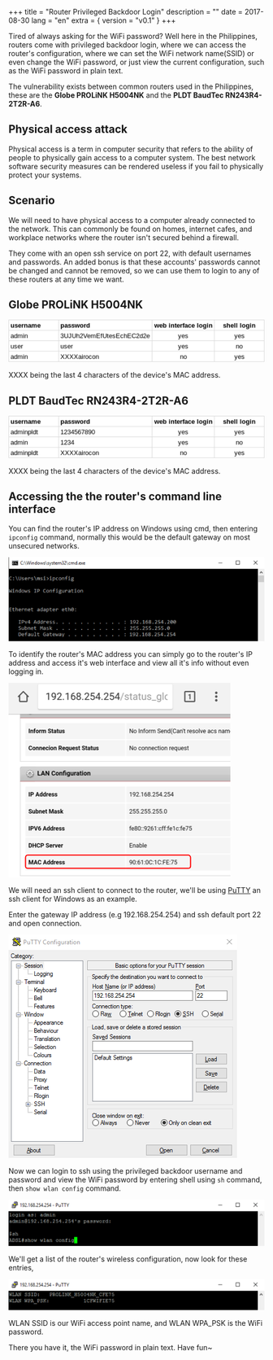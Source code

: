 +++
title = "Router Privileged Backdoor Login"
description = ""
date = 2017-08-30
lang = "en"
extra = { version = "v0.1" }
+++

Tired of always asking for the WiFi password? Well here in the Philippines, routers come with privileged backdoor login, where we can access the router's configuration, where we can set the WiFi network name(SSID) or even change the WiFi password, or just view the current configuration, such as the WiFi password in plain text.

The vulnerability exists between common routers used in the Philippines, these are the **Globe PROLiNK H5004NK** and the **PLDT BaudTec RN243R4-2T2R-A6**.

## Physical access attack

Physical access is a term in computer security that refers to the ability of people to physically gain access to a computer system. The best network software security measures can be rendered useless if you fail to physically protect your systems.

## Scenario

We will need to have physical access to a computer already connected to the network. This can commonly be found on homes, internet cafes, and workplace networks where the router isn't secured behind a firewall.

They come with an open ssh service on port 22, with default usernames and passwords. An added bonus is that these accounts' passwords cannot be changed and cannot be removed, so we can use them to login to any of these routers at any time we want.

## Globe PROLiNK H5004NK

![](01.png)

XXXX being the last 4 characters of the device's MAC address.

## PLDT BaudTec RN243R4-2T2R-A6

![](02.png)

XXXX being the last 4 characters of the device's MAC address.

## Accessing the the router's command line interface

You can find the router's IP address on Windows using cmd, then entering `ipconfig` command, normally this would be the default gateway on most unsecured networks.

![](03.png)

To identify the router's MAC address you can simply go to the router's IP address and access it's web interface and view all it's info without even logging in.

![](04.png)

We will need an ssh client to connect to the router, we'll be using [PuTTY](http://putty.org/) an ssh client for Windows as an example.

Enter the gateway IP address (e.g 192.168.254.254) and ssh default port 22 and open connection.

![](05.png)

Now we can login to ssh using the privileged backdoor username and password and view the WiFi password by entering shell using `sh` command, then `show wlan config` command.

![](06.png)

We'll get a list of the router's wireless configuration, now look for these entries,

![](07.png)

WLAN SSID is our WiFi access point name, and WLAN WPA_PSK is the WiFi password.

There you have it, the WiFi password in plain text. Have fun~
